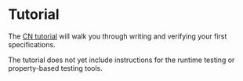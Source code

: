 # Tutorial

The [CN tutorial](https://rems-project.github.io/cn-tutorial/) will walk you through writing and verifying your first specifications.

The tutorial does not yet include instructions for the runtime testing or property-based testing tools.
